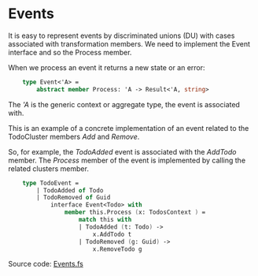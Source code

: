 # Events

It is easy to represent events by discriminated unions (DU) with cases associated with transformation members.
We need to implement the Event interface and so the Process member.

When we process an event it returns a new state or an error: 

```FSharp
    type Event<'A> =
        abstract member Process: 'A -> Result<'A, string>
```
The _'A_ is the generic context or aggregate type, the event is associated with.

This is an example of a concrete implementation of an event related to the TodoCluster members _Add_ and _Remove_.

So, for example, the _TodoAdded_ event is associated with the _AddTodo_ member.
The _Process_ member of the event is implemented by calling the related clusters member.

```Fsharp
    type TodoEvent =
        | TodoAdded of Todo
        | TodoRemoved of Guid
            interface Event<Todo> with
                member this.Process (x: TodosContext ) =
                    match this with
                    | TodoAdded (t: Todo) -> 
                        x.AddTodo t
                    | TodoRemoved (g: Guid) -> 
                        x.RemoveTodo g

```

Source code:  [Events.fs](https://github.com/tonyx/Sharpino/blob/main/Sharpino.Sample/Domain/Todos/Events.fs)


